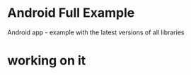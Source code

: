 # Android Full Example
Android app - example with the latest versions of all libraries

# working on it 
